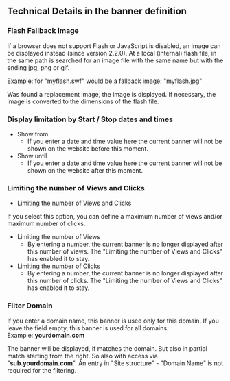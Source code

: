 ## Technical Details in the banner definition


### Flash Fallback Image

If a browser does not support Flash or JavaScript is disabled, an image can be
displayed instead (since version 2.2.0). At a local (internal) flash file, in
the same path is searched for an image file with the same name but with the
ending jpg, png or gif.

Example: for "myflash.swf" would be a fallback image: "myflash.jpg"

Was found a replacement image, the image is displayed. If necessary, the image
is converted to the dimensions of the flash file.


### Display limitation by Start / Stop dates and times

* Show from
  * If you enter a date and time value here the current banner will not be shown
  on the website before this moment.
* Show until
  * If you enter a date and time value here the current banner will not be shown
  on the website after this moment.


### Limiting the number of Views and Clicks

* Limiting the number of Views and Clicks

If you select this option, you can define a maximum number of views and/or
maximum number of clicks.

* Limiting the number of Views
  * By entering a number, the current banner is no longer displayed after this
  number of views. The "Limiting the number of Views and Clicks" has enabled it
  to stay.
* Limiting the number of Clicks
  * By entering a number, the current banner is no longer displayed after this
  number of clicks. The "Limiting the number of Views and Clicks" has enabled it
  to stay.


### Filter Domain

If you enter a domain name, this banner is used only for this domain. If you
leave the field empty, this banner is used for all domains.<br>
Example: **yourdomain.com**

The banner will be displayed, if matches the domain. But also in partial match
starting from the right. So also with access via "**sub.yourdomain.com**".
An entry in "Site structure" - "Domain Name" is not required for the filtering.

